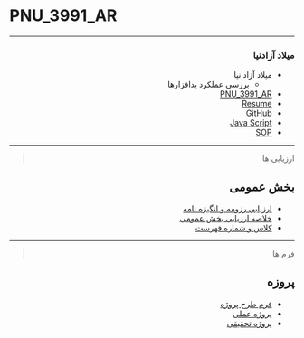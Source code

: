 # PNU_3991_AR
---------

<div dir="rtl">
 
### میلاد آزادنیا
 
- میلاد آزاد نیا
    - بررسی عملکرد بدافزارها	
- [PNU_3991_AR](https://github.com/miladazad/PNU_3991_AR) 
- [Resume](https://miladazad.github.io/ )  
- [GitHub](https://github.com/miladazad)
- [Java Script](https://miladazad.github.io/Certificate/)
- [SOP](https://miladazad.github.io/SOP/)
------------------
> ارزیابی ها

##  بخش عمومی
- [ارزیابی رزومه و انگیزه نامه](https://github.com/miladazad/PNU_3991_AR/blob/main/MA_CV_CheckList_AR_3991.pdf)
- [خلاصه ارزیابی بخش عمومی](https://github.com/miladazad/PNU_3991_AR/blob/main/MA_GeneralSection_CheckList_AR_3991.pdf)
- [کلاس و شماره فهرست](https://github.com/miladazad/PNU_3991_AR/blob/main/Courses_Table_BSc.jpg)
------------------
> فرم ها

##  پروزه
- [فرم طرح پروژه](https://github.com/miladazad/PNU_3991_AR/blob/main/milad-azadnia.pdf)
- [پروژه عملی](https://github.com/AliRazavi-edu/PNU_3991/tree/master/_BSc/Project/1115098_02/02_%D9%85%D9%8A%D9%84%D8%A7%D8%AF%20%D8%A7%D8%B2%D8%A7%D8%AF%D9%86%D9%8A%D8%A7/Project)
- [پروژه تحقیقی](https://github.com/miladazad/PNU_3991_AR/blob/main/Project/miladazadnia.pdf)

